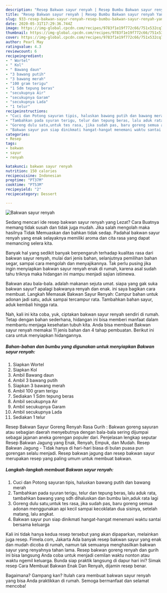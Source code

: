```yaml
---
description: "Resep Bakwan sayur renyah | Resep Bumbu Bakwan sayur renyah Yang Bikin Ngiler"
title: "Resep Bakwan sayur renyah | Resep Bumbu Bakwan sayur renyah Yang Bikin Ngiler"
slug: 933-resep-bakwan-sayur-renyah-resep-bumbu-bakwan-sayur-renyah-yang-bikin-ngiler
date: 2020-05-31T17:29:36.744Z
image: https://img-global.cpcdn.com/recipes/9783f1e19f772c66/751x532cq70/bakwan-sayur-renyah-foto-resep-utama.jpg
thumbnail: https://img-global.cpcdn.com/recipes/9783f1e19f772c66/751x532cq70/bakwan-sayur-renyah-foto-resep-utama.jpg
cover: https://img-global.cpcdn.com/recipes/9783f1e19f772c66/751x532cq70/bakwan-sayur-renyah-foto-resep-utama.jpg
author: Pearl May
ratingvalue: 4.3
reviewcount: 6
recipeingredient:
- " Wortel"
- " Kol"
- " Bawang daun"
- "3 bawang putih"
- "3 bawang merah"
- "100 gram terigu"
- "1 Sdm tepung beras"
- "secukupnya Air"
- "secukupnya Garam"
- "secukupnya Lada"
- "1 telur"
recipeinstructions:
- "Cuci dan Potong sayuran tipis, haluskan bawang putih dan bawang merah"
- "Tambahkan pada syuran terigu, telur dan tepung beras, lalu aduk rata, tambahkan bawang yang sdh dihaluskan dan bumbu lain,aduk rata lagi"
- "Goreng dulu satu,untuk tes rasa, jika sudah pas, baru goreng semua adonan menggunakan api kecil sampai kecoklatan dua sisinya, setelah matang, lalu angkat."
- "Bakwan sayur pun siap dinikmati hangat-hangat menemani waktu santai bersama keluarga"
categories:
- Resep
tags:
- bakwan
- sayur
- renyah

katakunci: bakwan sayur renyah 
nutrition: 150 calories
recipecuisine: Indonesian
preptime: "PT37M"
cooktime: "PT53M"
recipeyield: "2"
recipecategory: Dessert

---
```



![Bakwan sayur renyah](https://img-global.cpcdn.com/recipes/9783f1e19f772c66/751x532cq70/bakwan-sayur-renyah-foto-resep-utama.jpg)

Sedang mencari ide resep bakwan sayur renyah yang Lezat? Cara Buatnya memang tidak susah dan tidak juga mudah. Jika salah mengolah maka hasilnya Tidak Memuaskan dan bahkan tidak sedap. Padahal bakwan sayur renyah yang enak selayaknya memiliki aroma dan cita rasa yang dapat memancing selera kita.

Banyak hal yang sedikit banyak berpengaruh terhadap kualitas rasa dari bakwan sayur renyah, mulai dari jenis bahan, selanjutnya pemilihan bahan segar, sampai cara mengolah dan menyajikannya. Tak perlu pusing jika ingin menyiapkan bakwan sayur renyah enak di rumah, karena asal sudah tahu triknya maka hidangan ini mampu menjadi sajian istimewa.

Bakwan atau bala-bala. adalah makanan sejuta umat. siapa yang gak suka bakwan sayur? apalagi bakwanya renyah dan enak. ini saya bagikan cara membuat. Langkah Memasak Bakwan Sayur Renyah: Campur bahan untuk adonan jadi satu, aduk sampai tercampur rata. Tambahkan bahan sayur, aduk kembali hingga rata.


Nah, kali ini kita coba, yuk, ciptakan bakwan sayur renyah sendiri di rumah. Tetap dengan bahan sederhana, hidangan ini bisa memberi manfaat dalam membantu menjaga kesehatan tubuh kita. Anda bisa membuat Bakwan sayur renyah memakai 11 jenis bahan dan 4 tahap pembuatan. Berikut ini cara untuk menyiapkan hidangannya.

<!--inarticleads1-->

##### Bahan-bahan dan bumbu yang digunakan untuk menyiapkan Bakwan sayur renyah:

1. Siapkan  Wortel
1. Siapkan  Kol
1. Ambil  Bawang daun
1. Ambil 3 bawang putih
1. Siapkan 3 bawang merah
1. Ambil 100 gram terigu
1. Sediakan 1 Sdm tepung beras
1. Ambil secukupnya Air
1. Ambil secukupnya Garam
1. Ambil secukupnya Lada
1. Sediakan 1 telur


Resep Bakwan Sayur Goreng Renyah Rasa Gurih : Bakwan goreng sayuran atau sebagian daerah menyebutnya dengan bala-bala sering dijumpai sebagai jajanan aneka gorengan populer dari. Penjelasan lengkap seputar Resep Bakwan Jagung yang Enak, Renyah, Empuk, dan Mudah. Resep Bakwan Jagung - Tidak hanya di hari-hari biasa di bulan puasa pun gorengan selalu menjadi. Resep bakwan jagung dan resep bakwan sayur merupakan resep yang paling umum untuk membuat bakwan. 

<!--inarticleads2-->

##### Langkah-langkah membuat Bakwan sayur renyah:

1. Cuci dan Potong sayuran tipis, haluskan bawang putih dan bawang merah
1. Tambahkan pada syuran terigu, telur dan tepung beras, lalu aduk rata, tambahkan bawang yang sdh dihaluskan dan bumbu lain,aduk rata lagi
1. Goreng dulu satu,untuk tes rasa, jika sudah pas, baru goreng semua adonan menggunakan api kecil sampai kecoklatan dua sisinya, setelah matang, lalu angkat.
1. Bakwan sayur pun siap dinikmati hangat-hangat menemani waktu santai bersama keluarga


Kali ini tidak hanya kedua resep tersebut yang akan dipaparkan, melainkan juga resep. Fimela.com, Jakarta Ada banyak resep bakwan sayur yang enak dan mudah dicoba di rumah, namun tak semuanya menghasilkan bakwan sayur yang renyahnya tahan lama. Resep bakwan goreng renyah dan gurih ini bisa langsung Anda coba untuk menjadi cemilan waktu nonton atau waktu ngemil keluarga. Bunda siap praktik langsung di dapur hari ini? Simak resep Cara Membuat Bakwan Enak Dan Renyah, dijamin resep benar. 

Bagaimana? Gampang kan? Itulah cara membuat bakwan sayur renyah yang bisa Anda praktikkan di rumah. Semoga bermanfaat dan selamat mencoba!
